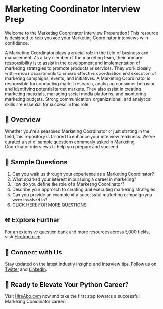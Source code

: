 # Marketing Coordinator Interview Prep

Welcome to the Marketing Coordinator Interview Preparation ! This resource is designed to help you ace your Marketing Coordinator interviews with confidence.

A Marketing Coordinator plays a crucial role in the field of business and management. As a key member of the marketing team, their primary responsibility is to assist in the development and implementation of marketing strategies to promote products or services. They work closely with various departments to ensure effective coordination and execution of marketing campaigns, events, and initiatives. A Marketing Coordinator is responsible for conducting market research, analyzing consumer behavior, and identifying potential target markets. They also assist in creating marketing materials, managing social media platforms, and monitoring marketing budgets. Strong communication, organizational, and analytical skills are essential for success in this role.

## 🚀 Overview

Whether you're a seasoned Marketing Coordinator or just starting in the field, this repository is tailored to enhance your interview readiness. We've curated a set of sample questions commonly asked in Marketing Coordinator interviews to help you prepare and succeed.

## 📝 Sample Questions

1. Can you walk us through your experience as a Marketing Coordinator?
2. What sparked your interest in pursuing a career in marketing?
3. How do you define the role of a Marketing Coordinator?
4. Describe your approach to creating and executing marketing strategies.
5. Can you provide an example of a successful marketing campaign you were involved in?
6. [CLICK HERE FOR MORE QUESTIONS](https://hireabo.com/job/1_0_10/Marketing%20Coordinator)

## 🌐 Explore Further

For an extensive question bank and more resources across 5,000 fields, visit [HireAbo.com](https://www.hireabo.com).

## 📱 Connect with Us

Stay updated on the latest industry insights and interview tips. Follow us on [Twitter](https://twitter.com/hireabo) and [LinkedIn](https://www.linkedin.com/in/hire-abo-3609972a8/).

## 🚀 Ready to Elevate Your Python Career?

Visit [HireAbo.com](https://www.hireabo.com) now and take the first step towards a successful Marketing Coordinator career!